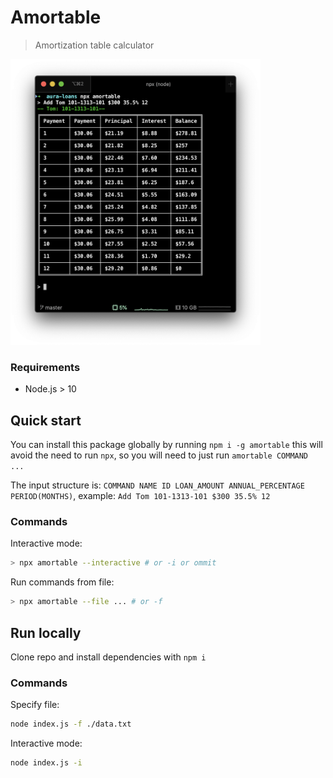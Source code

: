 # Amortable

> Amortization table calculator

<img alt="Amortable" src="https://github.com/cesargdm/amortable/raw/master/.github/images/amortable.png" width="400">

### Requirements

- Node.js > 10

## Quick start

You can install this package globally by running `npm i -g amortable` this will avoid the need to run `npx`, so you will need to just run `amortable COMMAND ...`

The input structure is: `COMMAND NAME ID LOAN_AMOUNT ANNUAL_PERCENTAGE PERIOD(MONTHS)`, example: `Add Tom 101-1313-101 $300 35.5% 12`

### Commands

Interactive mode:

```bash
> npx amortable --interactive # or -i or ommit
```

Run commands from file:

```bash
> npx amortable --file ... # or -f
```

## Run locally

Clone repo and install dependencies with `npm i`

### Commands

Specify file:

```bash
node index.js -f ./data.txt
```

Interactive mode:

```bash
node index.js -i
```
